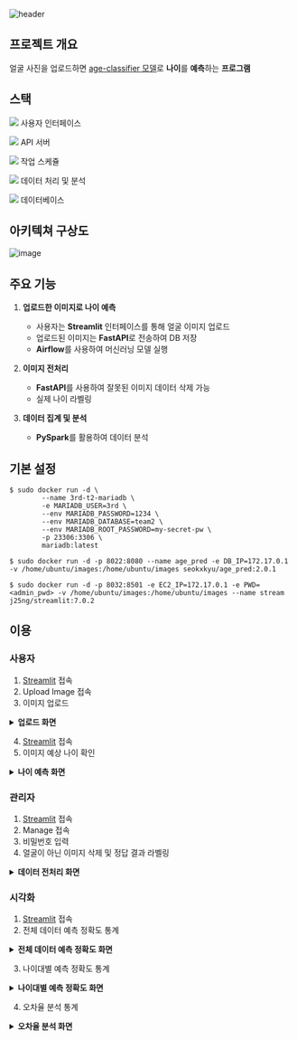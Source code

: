 ![header](https://capsule-render.vercel.app/api?type=venom&color=auto&height=300&section=header&text=Age%20Classifier&desc=DE32%203rd%20project%20TEAM2&animation=twinkling&fontSize=60&descSize=30&fontColor=000000&fontAlignY=40)

## 프로젝트 개요
얼굴 사진을 업로드하면 [age-classifier 모델](https://huggingface.co/nateraw/vit-age-classifier)로 **나이**를 **예측**하는 **프로그램**


## 스택
<img src="https://img.shields.io/badge/Streamlit-FF4B4B?style=flat&logo=Streamlit&logoColor=white"/> 사용자 인터페이스

<img src="https://img.shields.io/badge/FastAPI-009688?style=flat&logo=FastAPI&logoColor=white"/> API 서버 

<img src="https://img.shields.io/badge/Apache_Airflow-017CEE?style=flat&logo=Apache-Airflow&logoColor=white"/>  작업 스케쥴

<img src="https://img.shields.io/badge/PySpark-E25A1C?style=flat&logo=Apache-Spark&logoColor=white"/> 데이터 처리 및 분석

<img src="https://img.shields.io/badge/MariaDB-003545?style=flat&logo=mariadb&logoColor=white"/> 데이터베이스 

## 아키텍쳐 구상도
![image](https://github.com/user-attachments/assets/07992c4b-d047-4c41-9234-c64e1aac1afd)


## 주요 기능
1. **업로드한 이미지로 나이 예측**
   - 사용자는 **Streamlit** 인터페이스를 통해 얼굴 이미지 업로드
   - 업로드된 이미지는 **FastAPI**로 전송하여 DB 저장
   - **Airflow**를 사용하여 머신러닝 모델 실행

2. **이미지 전처리**
   - **FastAPI**를 사용하여 잘못된 이미지 데이터 삭제 가능
   - 실제 나이 라벨링

3. **데이터 집계 및 분석**
   - **PySpark**를 활용하여 데이터 분석

## 기본 설정
```
$ sudo docker run -d \
        --name 3rd-t2-mariadb \
        -e MARIADB_USER=3rd \
        --env MARIADB_PASSWORD=1234 \
        --env MARIADB_DATABASE=team2 \
        --env MARIADB_ROOT_PASSWORD=my-secret-pw \
        -p 23306:3306 \
        mariadb:latest

$ sudo docker run -d -p 8022:8080 --name age_pred -e DB_IP=172.17.0.1 -v /home/ubuntu/images:/home/ubuntu/images seokxkyu/age_pred:2.0.1

$ sudo docker run -d -p 8032:8501 -e EC2_IP=172.17.0.1 -e PWD=<admin_pwd> -v /home/ubuntu/images:/home/ubuntu/images --name stream j25ng/streamlit:7.0.2
```

## 이용
### 사용자
1. [Streamlit](http://54.180.238.29:8032/) 접속
2. Upload Image 접속
3. 이미지 업로드
   
<details>
  <summary><strong>업로드 화면</strong></summary>

  ![image](https://github.com/user-attachments/assets/017564f9-ecf9-49c9-83e7-1abcf9b8b66b)



</details>   

4. [Streamlit](http://54.180.238.29:8032/all) 접속
5. 이미지 예상 나이 확인
<details>
  <summary><strong>나이 예측 화면</strong></summary>

 ![image](https://github.com/user-attachments/assets/1a487d18-234a-422b-b4f5-8c1c0f499b0a)



</details> 



### 관리자
1. [Streamlit](http://54.180.238.29:8032/admin) 접속
2. Manage 접속
3. 비밀번호 입력
4. 얼굴이 아닌 이미지 삭제 및 정답 결과 라벨링
   
<details>
  <summary><strong>데이터 전처리 화면</strong></summary>

![image](https://github.com/user-attachments/assets/fdc68695-9c77-48d9-80be-92f65c0b36b4)



</details> 
 


### 시각화
1. [Streamlit](http://52.78.181.205:8032/chart) 접속
2. 전체 데이터 예측 정확도 통계

<details>
   <summary><strong>전체 데이터 예측 정확도 화면</strong></summary>

  ![image](https://github.com/user-attachments/assets/d9ccbdaa-26c8-4ecb-8fc7-dc20f097eefe)


</details>

3. 나이대별 예측 정확도 통계

<details>
   <summary><strong>나이대별 예측 정확도 화면</strong></summary>

![image](https://github.com/user-attachments/assets/94ecd78e-38fa-467e-9856-ce3509476fb3)



</details>

4. 오차율 분석 통계

<details>
   <summary><strong>오차율 분석 화면</strong></summary>

   ![image](https://github.com/user-attachments/assets/7265f7cc-9178-475f-b0c6-7ff4346af883)


</details>
